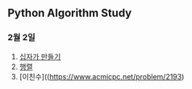 ## Python Algorithm Study

### 2월 2일

1. [십자가 만들기](https://www.acmicpc.net/problem/16924)
2. [행렬](https://www.acmicpc.net/problem/1080)
3. [이친수]((https://www.acmicpc.net/problem/2193)
